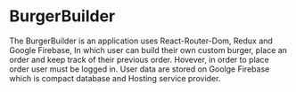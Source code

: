 # BurgerBuilder
The BurgerBuilder is an application uses React-Router-Dom, Redux and Google Firebase, In which user can build their own custom burger, place an order and keep track of their previous order. Hovever, in order to place order user must be logged in. User data are stored on Goolge Firebase which is compact database and Hosting service provider.
